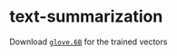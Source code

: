 # text-summarization
Download [`glove.6B`](http://nlp.stanford.edu/data/glove.6B.zip) for the trained vectors
